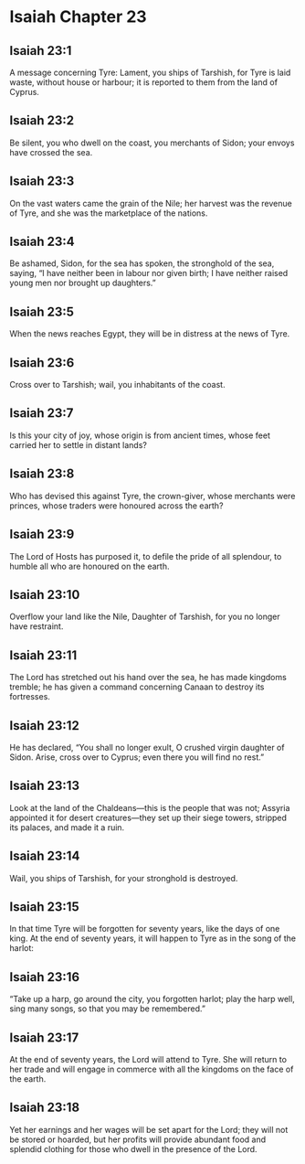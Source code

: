 # Isaiah Chapter 23

## Isaiah 23:1
A message concerning Tyre: Lament, you ships of Tarshish, for Tyre is laid waste, without house or harbour; it is reported to them from the land of Cyprus.

## Isaiah 23:2
Be silent, you who dwell on the coast, you merchants of Sidon; your envoys have crossed the sea.

## Isaiah 23:3
On the vast waters came the grain of the Nile; her harvest was the revenue of Tyre, and she was the marketplace of the nations.

## Isaiah 23:4
Be ashamed, Sidon, for the sea has spoken, the stronghold of the sea, saying, “I have neither been in labour nor given birth; I have neither raised young men nor brought up daughters.”

## Isaiah 23:5
When the news reaches Egypt, they will be in distress at the news of Tyre.

## Isaiah 23:6
Cross over to Tarshish; wail, you inhabitants of the coast.

## Isaiah 23:7
Is this your city of joy, whose origin is from ancient times, whose feet carried her to settle in distant lands?

## Isaiah 23:8
Who has devised this against Tyre, the crown-giver, whose merchants were princes, whose traders were honoured across the earth?

## Isaiah 23:9
The Lord of Hosts has purposed it, to defile the pride of all splendour, to humble all who are honoured on the earth.

## Isaiah 23:10
Overflow your land like the Nile, Daughter of Tarshish, for you no longer have restraint.

## Isaiah 23:11
The Lord has stretched out his hand over the sea, he has made kingdoms tremble; he has given a command concerning Canaan to destroy its fortresses.

## Isaiah 23:12
He has declared, “You shall no longer exult, O crushed virgin daughter of Sidon. Arise, cross over to Cyprus; even there you will find no rest.”

## Isaiah 23:13
Look at the land of the Chaldeans—this is the people that was not; Assyria appointed it for desert creatures—they set up their siege towers, stripped its palaces, and made it a ruin.

## Isaiah 23:14
Wail, you ships of Tarshish, for your stronghold is destroyed.

## Isaiah 23:15
In that time Tyre will be forgotten for seventy years, like the days of one king. At the end of seventy years, it will happen to Tyre as in the song of the harlot:

## Isaiah 23:16
“Take up a harp, go around the city, you forgotten harlot; play the harp well, sing many songs, so that you may be remembered.”

## Isaiah 23:17
At the end of seventy years, the Lord will attend to Tyre. She will return to her trade and will engage in commerce with all the kingdoms on the face of the earth.

## Isaiah 23:18
Yet her earnings and her wages will be set apart for the Lord; they will not be stored or hoarded, but her profits will provide abundant food and splendid clothing for those who dwell in the presence of the Lord.
